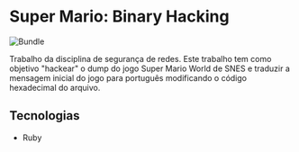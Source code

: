 # Super Mario: Binary Hacking
![Bundle](https://img.shields.io/gem/v/bundler.svg?color=red&label=bundler)

Trabalho da disciplina de segurança de redes.
Este trabalho tem como objetivo "hackear" o dump do jogo Super Mario World de SNES e traduzir a mensagem inicial do jogo para português modificando o código hexadecimal do arquivo.

## Tecnologias ##
* Ruby
